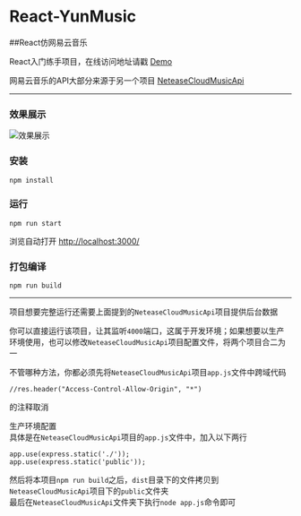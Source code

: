 # React-YunMusic  

##React仿网易云音乐

React入门练手项目，在线访问地址请戳 [Demo](http://music.strawtc.cn)
  
  
网易云音乐的API大部分来源于另一个项目 [NeteaseCloudMusicApi](https://github.com/Binaryify/NeteaseCloudMusicApi)
  
---
### 效果展示
![效果展示](https://static.strawtc.cn/wp-content/uploads/YunMusicRecord.gif)

### 安装
```
npm install
```
### 运行
```
npm run start
```
浏览自动打开 [http://localhost:3000/](http://localhost:3000/)

### 打包编译
```
npm run build
```
 
---  

项目想要完整运行还需要上面提到的`NeteaseCloudMusicApi`项目提供后台数据

你可以直接运行该项目，让其监听`4000`端口，这属于开发环境；如果想要以生产环境使用，也可以修改`NeteaseCloudMusicApi`项目配置文件，将两个项目合二为一

不管哪种方法，你都必须先将`NeteaseCloudMusicApi`项目`app.js`文件中跨域代码  
```
//res.header("Access-Control-Allow-Origin", "*")
```
的注释取消

生产环境配置   
具体是在`NeteaseCloudMusicApi`项目的`app.js`文件中，加入以下两行
```
app.use(express.static('./'));
app.use(express.static('public'));
```
然后将本项目`npm run build`之后，`dist`目录下的文件拷贝到`NeteaseCloudMusicApi`项目下的`public`文件夹   
最后在`NeteaseCloudMusicApi`文件夹下执行`node app.js`命令即可